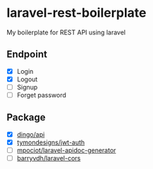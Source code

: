 # laravel-rest-boilerplate
My boilerplate for REST API using laravel

## Endpoint
* [x] Login
* [X] Logout
* [ ] Signup
* [ ] Forget password

## Package
* [x] [dingo/api](https://github.com/dingo/api)
* [x] [tymondesigns/jwt-auth](https://github.com/tymondesigns/jwt-auth)
* [ ] [mpociot/laravel-apidoc-generator](https://github.com/mpociot/laravel-apidoc-generator)
* [ ] [barryvdh/laravel-cors](https://github.com/barryvdh/laravel-cors)
